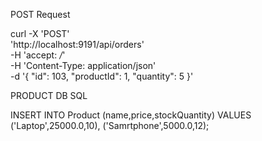 POST Request

curl -X 'POST' \
  'http://localhost:9191/api/orders' \
  -H 'accept: */*' \
  -H 'Content-Type: application/json' \
  -d '{
  "id": 103,
  "productId": 1,
  "quantity": 5
}'

PRODUCT DB SQL

INSERT INTO Product (name,price,stockQuantity) VALUES
	 ('Laptop',25000.0,10),
	 ('Samrtphone',5000.0,12);
